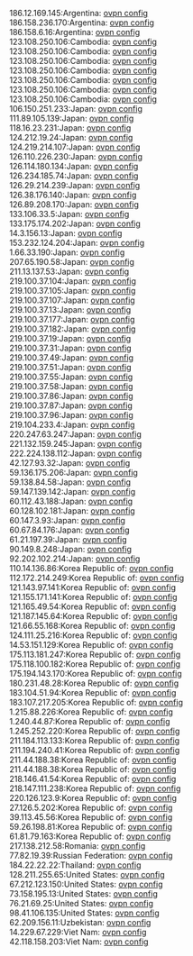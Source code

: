 186.12.169.145:Argentina: [ovpn config](vpn/186_12_169_145.ovpn)  
186.158.236.170:Argentina: [ovpn config](vpn/186_158_236_170.ovpn)  
186.158.6.16:Argentina: [ovpn config](vpn/186_158_6_16.ovpn)  
123.108.250.106:Cambodia: [ovpn config](vpn/123_108_250_106.ovpn)  
123.108.250.106:Cambodia: [ovpn config](vpn/123_108_250_106.ovpn)  
123.108.250.106:Cambodia: [ovpn config](vpn/123_108_250_106.ovpn)  
123.108.250.106:Cambodia: [ovpn config](vpn/123_108_250_106.ovpn)  
123.108.250.106:Cambodia: [ovpn config](vpn/123_108_250_106.ovpn)  
123.108.250.106:Cambodia: [ovpn config](vpn/123_108_250_106.ovpn)  
123.108.250.106:Cambodia: [ovpn config](vpn/123_108_250_106.ovpn)  
106.150.251.233:Japan: [ovpn config](vpn/106_150_251_233.ovpn)  
111.89.105.139:Japan: [ovpn config](vpn/111_89_105_139.ovpn)  
118.16.23.231:Japan: [ovpn config](vpn/118_16_23_231.ovpn)  
124.212.19.24:Japan: [ovpn config](vpn/124_212_19_24.ovpn)  
124.219.214.107:Japan: [ovpn config](vpn/124_219_214_107.ovpn)  
126.110.226.230:Japan: [ovpn config](vpn/126_110_226_230.ovpn)  
126.114.180.134:Japan: [ovpn config](vpn/126_114_180_134.ovpn)  
126.234.185.74:Japan: [ovpn config](vpn/126_234_185_74.ovpn)  
126.29.214.239:Japan: [ovpn config](vpn/126_29_214_239.ovpn)  
126.38.176.140:Japan: [ovpn config](vpn/126_38_176_140.ovpn)  
126.89.208.170:Japan: [ovpn config](vpn/126_89_208_170.ovpn)  
133.106.33.5:Japan: [ovpn config](vpn/133_106_33_5.ovpn)  
133.175.174.202:Japan: [ovpn config](vpn/133_175_174_202.ovpn)  
14.3.156.13:Japan: [ovpn config](vpn/14_3_156_13.ovpn)  
153.232.124.204:Japan: [ovpn config](vpn/153_232_124_204.ovpn)  
1.66.33.190:Japan: [ovpn config](vpn/1_66_33_190.ovpn)  
207.65.190.58:Japan: [ovpn config](vpn/207_65_190_58.ovpn)  
211.13.137.53:Japan: [ovpn config](vpn/211_13_137_53.ovpn)  
219.100.37.104:Japan: [ovpn config](vpn/219_100_37_104.ovpn)  
219.100.37.105:Japan: [ovpn config](vpn/219_100_37_105.ovpn)  
219.100.37.107:Japan: [ovpn config](vpn/219_100_37_107.ovpn)  
219.100.37.13:Japan: [ovpn config](vpn/219_100_37_13.ovpn)  
219.100.37.177:Japan: [ovpn config](vpn/219_100_37_177.ovpn)  
219.100.37.182:Japan: [ovpn config](vpn/219_100_37_182.ovpn)  
219.100.37.19:Japan: [ovpn config](vpn/219_100_37_19.ovpn)  
219.100.37.31:Japan: [ovpn config](vpn/219_100_37_31.ovpn)  
219.100.37.49:Japan: [ovpn config](vpn/219_100_37_49.ovpn)  
219.100.37.51:Japan: [ovpn config](vpn/219_100_37_51.ovpn)  
219.100.37.55:Japan: [ovpn config](vpn/219_100_37_55.ovpn)  
219.100.37.58:Japan: [ovpn config](vpn/219_100_37_58.ovpn)  
219.100.37.86:Japan: [ovpn config](vpn/219_100_37_86.ovpn)  
219.100.37.87:Japan: [ovpn config](vpn/219_100_37_87.ovpn)  
219.100.37.96:Japan: [ovpn config](vpn/219_100_37_96.ovpn)  
219.104.233.4:Japan: [ovpn config](vpn/219_104_233_4.ovpn)  
220.247.63.247:Japan: [ovpn config](vpn/220_247_63_247.ovpn)  
221.132.159.245:Japan: [ovpn config](vpn/221_132_159_245.ovpn)  
222.224.138.112:Japan: [ovpn config](vpn/222_224_138_112.ovpn)  
42.127.93.32:Japan: [ovpn config](vpn/42_127_93_32.ovpn)  
59.136.175.206:Japan: [ovpn config](vpn/59_136_175_206.ovpn)  
59.138.84.58:Japan: [ovpn config](vpn/59_138_84_58.ovpn)  
59.147.139.142:Japan: [ovpn config](vpn/59_147_139_142.ovpn)  
60.112.43.188:Japan: [ovpn config](vpn/60_112_43_188.ovpn)  
60.128.102.181:Japan: [ovpn config](vpn/60_128_102_181.ovpn)  
60.147.3.93:Japan: [ovpn config](vpn/60_147_3_93.ovpn)  
60.67.84.176:Japan: [ovpn config](vpn/60_67_84_176.ovpn)  
61.21.197.39:Japan: [ovpn config](vpn/61_21_197_39.ovpn)  
90.149.8.248:Japan: [ovpn config](vpn/90_149_8_248.ovpn)  
92.202.102.214:Japan: [ovpn config](vpn/92_202_102_214.ovpn)  
110.14.136.86:Korea Republic of: [ovpn config](vpn/110_14_136_86.ovpn)  
112.172.214.249:Korea Republic of: [ovpn config](vpn/112_172_214_249.ovpn)  
121.143.97.141:Korea Republic of: [ovpn config](vpn/121_143_97_141.ovpn)  
121.155.171.141:Korea Republic of: [ovpn config](vpn/121_155_171_141.ovpn)  
121.165.49.54:Korea Republic of: [ovpn config](vpn/121_165_49_54.ovpn)  
121.187.145.64:Korea Republic of: [ovpn config](vpn/121_187_145_64.ovpn)  
121.66.55.168:Korea Republic of: [ovpn config](vpn/121_66_55_168.ovpn)  
124.111.25.216:Korea Republic of: [ovpn config](vpn/124_111_25_216.ovpn)  
14.53.151.129:Korea Republic of: [ovpn config](vpn/14_53_151_129.ovpn)  
175.113.181.247:Korea Republic of: [ovpn config](vpn/175_113_181_247.ovpn)  
175.118.100.182:Korea Republic of: [ovpn config](vpn/175_118_100_182.ovpn)  
175.194.143.170:Korea Republic of: [ovpn config](vpn/175_194_143_170.ovpn)  
180.231.48.28:Korea Republic of: [ovpn config](vpn/180_231_48_28.ovpn)  
183.104.51.94:Korea Republic of: [ovpn config](vpn/183_104_51_94.ovpn)  
183.107.217.205:Korea Republic of: [ovpn config](vpn/183_107_217_205.ovpn)  
1.215.88.226:Korea Republic of: [ovpn config](vpn/1_215_88_226.ovpn)  
1.240.44.87:Korea Republic of: [ovpn config](vpn/1_240_44_87.ovpn)  
1.245.252.220:Korea Republic of: [ovpn config](vpn/1_245_252_220.ovpn)  
211.184.113.133:Korea Republic of: [ovpn config](vpn/211_184_113_133.ovpn)  
211.194.240.41:Korea Republic of: [ovpn config](vpn/211_194_240_41.ovpn)  
211.44.188.38:Korea Republic of: [ovpn config](vpn/211_44_188_38.ovpn)  
211.44.188.38:Korea Republic of: [ovpn config](vpn/211_44_188_38.ovpn)  
218.146.41.54:Korea Republic of: [ovpn config](vpn/218_146_41_54.ovpn)  
218.147.111.238:Korea Republic of: [ovpn config](vpn/218_147_111_238.ovpn)  
220.126.123.9:Korea Republic of: [ovpn config](vpn/220_126_123_9.ovpn)  
27.126.5.202:Korea Republic of: [ovpn config](vpn/27_126_5_202.ovpn)  
39.113.45.56:Korea Republic of: [ovpn config](vpn/39_113_45_56.ovpn)  
59.26.198.81:Korea Republic of: [ovpn config](vpn/59_26_198_81.ovpn)  
61.81.79.163:Korea Republic of: [ovpn config](vpn/61_81_79_163.ovpn)  
217.138.212.58:Romania: [ovpn config](vpn/217_138_212_58.ovpn)  
77.82.19.39:Russian Federation: [ovpn config](vpn/77_82_19_39.ovpn)  
184.22.22.22:Thailand: [ovpn config](vpn/184_22_22_22.ovpn)  
128.211.255.65:United States: [ovpn config](vpn/128_211_255_65.ovpn)  
67.212.123.150:United States: [ovpn config](vpn/67_212_123_150.ovpn)  
73.158.195.13:United States: [ovpn config](vpn/73_158_195_13.ovpn)  
76.21.69.25:United States: [ovpn config](vpn/76_21_69_25.ovpn)  
98.41.106.135:United States: [ovpn config](vpn/98_41_106_135.ovpn)  
62.209.156.11:Uzbekistan: [ovpn config](vpn/62_209_156_11.ovpn)  
14.229.67.229:Viet Nam: [ovpn config](vpn/14_229_67_229.ovpn)  
42.118.158.203:Viet Nam: [ovpn config](vpn/42_118_158_203.ovpn)  
